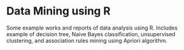 # Data Mining using R
Some example works and reports of data analysis using R.
Includes example of decision tree, Naive Bayes classification, unsupervised clustering, and association rules mining using Apriori algorithm.
